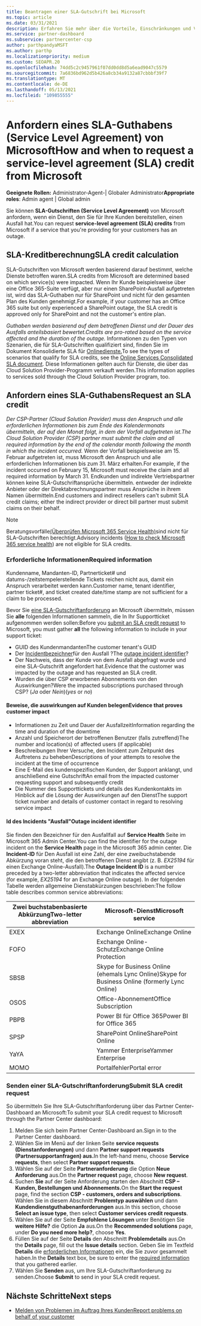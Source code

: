 ```yaml
---
title: Beantragen einer SLA-Gutschrift bei Microsoft
ms.topic: article
ms.date: 03/31/2021
description: Erfahren Sie mehr über die Vorteile, Einschränkungen und Verfahren zum Anfordern eines SLA-Guthabens (Service Level Agreement) von Microsoft, wenn bei Ihren Kunden ein Dienstausfall vorliegt.
ms.service: partner-dashboard
ms.subservice: partnercenter-csp
author: parthpandyaMSFT
ms.author: parthp
ms.localizationpriority: medium
ms.custom: SEOAPR.20
ms.openlocfilehash: 74dd5c2c9457961f07dd0dd8d5a6ead9047c5579
ms.sourcegitcommit: 7a6836bd962d5b426a8cb34a9132a87cbbbf39f7
ms.translationtype: MT
ms.contentlocale: de-DE
ms.lasthandoff: 05/13/2021
ms.locfileid: "109855555"
---
```

# <a name="how-and-when-to-request-a-service-level-agreement-sla-credit-from-microsoft"></a><span data-ttu-id="d9ccc-103">Anfordern eines SLA-Guthabens (Service Level Agreement) von Microsoft</span><span class="sxs-lookup"><span data-stu-id="d9ccc-103">How and when to request a service-level agreement (SLA) credit from Microsoft</span></span>

<span data-ttu-id="d9ccc-104">**Geeignete Rollen:** Administrator-Agent-| Globaler Administrator</span><span class="sxs-lookup"><span data-stu-id="d9ccc-104">**Appropriate roles**: Admin agent | Global admin</span></span>

<span data-ttu-id="d9ccc-105">Sie können **SLA-Gutschriften (Service Level Agreement)** von Microsoft anfordern, wenn ein Dienst, den Sie für Ihre Kunden bereitstellen, einen Ausfall hat.</span><span class="sxs-lookup"><span data-stu-id="d9ccc-105">You can request **service-level agreement (SLA) credits** from Microsoft if a service that you're providing for your customers has an outage.</span></span>

## <a name="sla-credit-calculation"></a><span data-ttu-id="d9ccc-106">SLA-Kreditberechnung</span><span class="sxs-lookup"><span data-stu-id="d9ccc-106">SLA credit calculation</span></span>

<span data-ttu-id="d9ccc-107">SLA-Gutschriften von Microsoft werden basierend darauf bestimmt, welche Dienste betroffen waren.</span><span class="sxs-lookup"><span data-stu-id="d9ccc-107">SLA credits from Microsoft are determined based on which service(s) were impacted.</span></span> <span data-ttu-id="d9ccc-108">Wenn Ihr Kunde beispielsweise über eine Office 365-Suite verfügt, aber nur einen SharePoint-Ausfall aufgetreten ist, wird das SLA-Guthaben nur für SharePoint und nicht für den gesamten Plan des Kunden genehmigt.</span><span class="sxs-lookup"><span data-stu-id="d9ccc-108">For example, if your customer has an Office 365 suite but only experienced a SharePoint outage, the SLA credit is approved only for SharePoint and not the customer's entire plan.</span></span>

<span data-ttu-id="d9ccc-109">*Guthaben werden basierend auf dem betroffenen Dienst und der Dauer des Ausfalls anteilsbasiert bewertet.*</span><span class="sxs-lookup"><span data-stu-id="d9ccc-109">*Credits are pro-rated based on the service affected and the duration of the outage.*</span></span> <span data-ttu-id="d9ccc-110">Informationen zu den Typen von Szenarien, die für SLA-Gutschriften qualifiziert sind, finden Sie im Dokument Konsolidierte SLA für [Onlinedienste.](http://www.microsoftvolumelicensing.com/DocumentSearch.aspx?Mode=3&DocumentTypeId=37)</span><span class="sxs-lookup"><span data-stu-id="d9ccc-110">To see the types of scenarios that qualify for SLA credits, see the [Online Services Consolidated SLA document](http://www.microsoftvolumelicensing.com/DocumentSearch.aspx?Mode=3&DocumentTypeId=37).</span></span> <span data-ttu-id="d9ccc-111">Diese Informationen gelten auch für Dienste, die über das Cloud Solution Provider-Programm verkauft werden.</span><span class="sxs-lookup"><span data-stu-id="d9ccc-111">This information applies to services sold through the Cloud Solution Provider program, too.</span></span>


## <a name="request-an-sla-credit"></a><span data-ttu-id="d9ccc-112">Anfordern eines SLA-Guthabens</span><span class="sxs-lookup"><span data-stu-id="d9ccc-112">Request an SLA credit</span></span>

<span data-ttu-id="d9ccc-113">*Der CSP-Partner (Cloud Solution Provider) muss den Anspruch und alle erforderlichen Informationen bis zum Ende des Kalendermonats übermitteln, der auf den Monat folgt, in dem der Vorfall aufgetreten ist.*</span><span class="sxs-lookup"><span data-stu-id="d9ccc-113">*The Cloud Solution Provider (CSP) partner must submit the claim and all required information by the end of the calendar month following the month in which the incident occurred.*</span></span> <span data-ttu-id="d9ccc-114">Wenn der Vorfall beispielsweise am 15. Februar aufgetreten ist, muss Microsoft den Anspruch und alle erforderlichen Informationen bis zum 31. März erhalten.</span><span class="sxs-lookup"><span data-stu-id="d9ccc-114">For example, if the incident occurred on February 15, Microsoft must receive the claim and all required information by March 31.</span></span> <span data-ttu-id="d9ccc-115">Endkunden und indirekte Vertriebspartner können keine SLA-Gutschriftansprüche übermitteln. entweder der indirekte Anbieter oder der Direktabrechnungspartner muss Ansprüche in ihrem Namen übermitteln.</span><span class="sxs-lookup"><span data-stu-id="d9ccc-115">End customers and indirect resellers can't submit SLA credit claims; either the indirect provider or direct bill partner must submit claims on their behalf.</span></span>

>[!NOTE]
><span data-ttu-id="d9ccc-116">Beratungsvorfälle[(Überprüfen Microsoft 365 Service Health)](https://docs.microsoft.com/microsoft-365/enterprise/view-service-health?&preserve-view=trueo365-worldwide#incidents-and-advisories)sind nicht für SLA-Gutschriften berechtigt.</span><span class="sxs-lookup"><span data-stu-id="d9ccc-116">Advisory incidents ([How to check Microsoft 365 service health](https://docs.microsoft.com/microsoft-365/enterprise/view-service-health?&preserve-view=trueo365-worldwide#incidents-and-advisories)) are not eligible for SLA credits.</span></span>

### <a name="required-information"></a><span data-ttu-id="d9ccc-117">Erforderliche Informationen</span><span class="sxs-lookup"><span data-stu-id="d9ccc-117">Required information</span></span>

<span data-ttu-id="d9ccc-118">Kundenname, Mandanten-ID, Partnerticket# und datums-/zeitstempelerstellende Tickets reichen nicht aus, damit ein Anspruch verarbeitet werden kann.</span><span class="sxs-lookup"><span data-stu-id="d9ccc-118">Customer name, tenant identifier, partner ticket#, and ticket created date/time stamp are not sufficient for a claim to be processed.</span></span>

<span data-ttu-id="d9ccc-119">Bevor Sie [eine SLA-Gutschriftanforderung](#submit-sla-credit-request) an Microsoft übermitteln, müssen Sie **alle** folgenden Informationen sammeln, die In Ihr Supportticket aufgenommen werden sollen:</span><span class="sxs-lookup"><span data-stu-id="d9ccc-119">Before you [submit an SLA credit request](#submit-sla-credit-request) to Microsoft, you must gather **all** the following information to include in your support ticket:</span></span>

- <span data-ttu-id="d9ccc-120">GUID des Kundenmandanten</span><span class="sxs-lookup"><span data-stu-id="d9ccc-120">The customer tenant's GUID</span></span>
- <span data-ttu-id="d9ccc-121">Der [Incidentbezeichner](#outage-incident-identifier)für den Ausfall ?</span><span class="sxs-lookup"><span data-stu-id="d9ccc-121">The [outage incident identifier](#outage-incident-identifier)?</span></span>
- <span data-ttu-id="d9ccc-122">Der Nachweis, dass der Kunde von dem Ausfall abgefragt wurde und eine SLA-Gutschrift angefordert hat.</span><span class="sxs-lookup"><span data-stu-id="d9ccc-122">Evidence that the customer was impacted by the outage and has requested an SLA credit.</span></span>
- <span data-ttu-id="d9ccc-123">Wurden die über CSP erworbenen Abonnements von den Auswirkungen?</span><span class="sxs-lookup"><span data-stu-id="d9ccc-123">Were the impacted subscriptions purchased through CSP?</span></span> <span data-ttu-id="d9ccc-124">(*Ja* oder *Nein*)</span><span class="sxs-lookup"><span data-stu-id="d9ccc-124">(*yes* or *no*)</span></span>

#### <a name="evidence-that-proves-customer-impact"></a><span data-ttu-id="d9ccc-125">Beweise, die auswirkungen auf Kunden belegen</span><span class="sxs-lookup"><span data-stu-id="d9ccc-125">Evidence that proves customer impact</span></span>

- <span data-ttu-id="d9ccc-126">Informationen zu Zeit und Dauer der Ausfallzeit</span><span class="sxs-lookup"><span data-stu-id="d9ccc-126">Information regarding the time and duration of the downtime</span></span>
- <span data-ttu-id="d9ccc-127">Anzahl und Speicherort der betroffenen Benutzer (falls zutreffend)</span><span class="sxs-lookup"><span data-stu-id="d9ccc-127">The number and location(s) of affected users (if applicable)</span></span>
- <span data-ttu-id="d9ccc-128">Beschreibungen Ihrer Versuche, den Incident zum Zeitpunkt des Auftretens zu beheben</span><span class="sxs-lookup"><span data-stu-id="d9ccc-128">Descriptions of your attempts to resolve the incident at the time of occurrence</span></span>
- <span data-ttu-id="d9ccc-129">Eine E-Mail des kundenspezifischen Kunden, der Support anklangt, und anschließend eine Gutschrift</span><span class="sxs-lookup"><span data-stu-id="d9ccc-129">An email from the impacted customer requesting support and subsequently credit</span></span>
- <span data-ttu-id="d9ccc-130">Die Nummer des Supporttickets und details des Kundenkontakts im Hinblick auf die Lösung der Auswirkungen auf den Dienst</span><span class="sxs-lookup"><span data-stu-id="d9ccc-130">The support ticket number and details of customer contact in regard to resolving service impact</span></span>


#### <a name="outage-incident-identifier"></a><span data-ttu-id="d9ccc-131">Id des Incidents "Ausfall"</span><span class="sxs-lookup"><span data-stu-id="d9ccc-131">Outage incident identifier</span></span>

<span data-ttu-id="d9ccc-132">Sie finden den Bezeichner für den Ausfallfall auf **Service Health** Seite im Microsoft 365 Admin Center.</span><span class="sxs-lookup"><span data-stu-id="d9ccc-132">You can find the identifier for the outage incident on the **Service Health** page in the Microsoft 365 admin center.</span></span> <span data-ttu-id="d9ccc-133">Die **Incident-ID** für Den Ausfall ist eine Zahl, der eine zweibuchstabende Abkürzung voran steht, die den betroffenen Dienst angibt (z. B. *EX25194* für einen Exchange Online-Ausfall).</span><span class="sxs-lookup"><span data-stu-id="d9ccc-133">The **Outage Incident ID** is a number preceded by a two-letter abbreviation that indicates the affected service (for example, *EX25194* for an Exchange Online outage).</span></span> <span data-ttu-id="d9ccc-134">In der folgenden Tabelle werden allgemeine Dienstabkürzungen beschrieben:</span><span class="sxs-lookup"><span data-stu-id="d9ccc-134">The follow table describes common service abbreviations:</span></span>

| <span data-ttu-id="d9ccc-135">Zwei buchstabenbasierte Abkürzung</span><span class="sxs-lookup"><span data-stu-id="d9ccc-135">Two-letter abbreviation</span></span> | <span data-ttu-id="d9ccc-136">Microsoft-Dienst</span><span class="sxs-lookup"><span data-stu-id="d9ccc-136">Microsoft service</span></span> |
| ----------------------- | ----------------- |
| <span data-ttu-id="d9ccc-137">EX</span><span class="sxs-lookup"><span data-stu-id="d9ccc-137">EX</span></span> | <span data-ttu-id="d9ccc-138">Exchange Online</span><span class="sxs-lookup"><span data-stu-id="d9ccc-138">Exchange Online</span></span> |
| <span data-ttu-id="d9ccc-139">FO</span><span class="sxs-lookup"><span data-stu-id="d9ccc-139">FO</span></span> | <span data-ttu-id="d9ccc-140">Exchange Online-Schutz</span><span class="sxs-lookup"><span data-stu-id="d9ccc-140">Exchange Online Protection</span></span> |
| <span data-ttu-id="d9ccc-141">SB</span><span class="sxs-lookup"><span data-stu-id="d9ccc-141">SB</span></span> | <span data-ttu-id="d9ccc-142">Skype for Business Online (ehemals Lync Online)</span><span class="sxs-lookup"><span data-stu-id="d9ccc-142">Skype for Business Online (formerly Lync Online)</span></span> |
| <span data-ttu-id="d9ccc-143">OS</span><span class="sxs-lookup"><span data-stu-id="d9ccc-143">OS</span></span> | <span data-ttu-id="d9ccc-144">Office-Abonnement</span><span class="sxs-lookup"><span data-stu-id="d9ccc-144">Office Subscription</span></span> |
| <span data-ttu-id="d9ccc-145">PB</span><span class="sxs-lookup"><span data-stu-id="d9ccc-145">PB</span></span> | <span data-ttu-id="d9ccc-146">Power BI für Office 365</span><span class="sxs-lookup"><span data-stu-id="d9ccc-146">Power BI for Office 365</span></span> |
| <span data-ttu-id="d9ccc-147">SP</span><span class="sxs-lookup"><span data-stu-id="d9ccc-147">SP</span></span> | <span data-ttu-id="d9ccc-148">SharePoint Online</span><span class="sxs-lookup"><span data-stu-id="d9ccc-148">SharePoint Online</span></span> |
| <span data-ttu-id="d9ccc-149">Ya</span><span class="sxs-lookup"><span data-stu-id="d9ccc-149">YA</span></span> | <span data-ttu-id="d9ccc-150">Yammer Enterprise</span><span class="sxs-lookup"><span data-stu-id="d9ccc-150">Yammer Enterprise</span></span> |
| <span data-ttu-id="d9ccc-151">MO</span><span class="sxs-lookup"><span data-stu-id="d9ccc-151">MO</span></span> | <span data-ttu-id="d9ccc-152">Portalfehler</span><span class="sxs-lookup"><span data-stu-id="d9ccc-152">Portal error</span></span> |

### <a name="submit-sla-credit-request"></a><span data-ttu-id="d9ccc-153">Senden einer SLA-Gutschriftanforderung</span><span class="sxs-lookup"><span data-stu-id="d9ccc-153">Submit SLA credit request</span></span>

<span data-ttu-id="d9ccc-154">So übermitteln Sie Ihre SLA-Gutschriftanforderung über das Partner Center-Dashboard an Microsoft:</span><span class="sxs-lookup"><span data-stu-id="d9ccc-154">To submit your SLA credit request to Microsoft through the Partner Center dashboard:</span></span>

1. <span data-ttu-id="d9ccc-155">Melden Sie sich beim Partner Center-Dashboard an.</span><span class="sxs-lookup"><span data-stu-id="d9ccc-155">Sign in to the Partner Center dashboard.</span></span>
2. <span data-ttu-id="d9ccc-156">Wählen Sie im Menü auf der linken Seite **service requests (Dienstanforderungen)** und dann **Partner support requests (Partnersupportanfragen) aus.**</span><span class="sxs-lookup"><span data-stu-id="d9ccc-156">In the left-hand menu, choose **Service requests**, then select **Partner support requests**.</span></span>
3. <span data-ttu-id="d9ccc-157">Wählen Sie auf der Seite **Partneranforderung** die Option **Neue Anforderung** aus.</span><span class="sxs-lookup"><span data-stu-id="d9ccc-157">On the **Partner request** page, choose **New request**.</span></span>
4. <span data-ttu-id="d9ccc-158">Suchen **Sie** auf der Seite Anforderung starten den Abschnitt **CSP – Kunden, Bestellungen und Abonnements.**</span><span class="sxs-lookup"><span data-stu-id="d9ccc-158">On the **Start the request** page, find the section **CSP - customers, orders and subscriptions**.</span></span> <span data-ttu-id="d9ccc-159">Wählen Sie in diesem Abschnitt **Problemtyp auswählen** und dann **Kundendienstguthabenanforderungen** aus.</span><span class="sxs-lookup"><span data-stu-id="d9ccc-159">In this section, choose **Select an issue type**, then select **Customer services credit requests**.</span></span>
5. <span data-ttu-id="d9ccc-160">Wählen Sie auf der Seite **Empfohlene Lösungen** unter Benötigen Sie **weitere Hilfe?** die Option **Ja** aus.</span><span class="sxs-lookup"><span data-stu-id="d9ccc-160">On the **Recommended solutions** page, under **Do you need more help?**, choose **Yes**.</span></span>
6. <span data-ttu-id="d9ccc-161">Füllen Sie auf der Seite **Details** den Abschnitt **Problemdetails** aus.</span><span class="sxs-lookup"><span data-stu-id="d9ccc-161">On the **Details** page, fill out the **Issue details** section.</span></span> <span data-ttu-id="d9ccc-162">Geben Sie im Textfeld **Details** die [erforderlichen Informationen](#required-information) ein, die Sie zuvor gesammelt haben.</span><span class="sxs-lookup"><span data-stu-id="d9ccc-162">In the **Details** text box, be sure to enter the [required information](#required-information) that you gathered earlier.</span></span>
7. <span data-ttu-id="d9ccc-163">Wählen Sie **Senden** aus, um Ihre SLA-Gutschriftanforderung zu senden.</span><span class="sxs-lookup"><span data-stu-id="d9ccc-163">Choose **Submit** to send in your SLA credit request.</span></span>

## <a name="next-steps"></a><span data-ttu-id="d9ccc-164">Nächste Schritte</span><span class="sxs-lookup"><span data-stu-id="d9ccc-164">Next steps</span></span>

- [<span data-ttu-id="d9ccc-165">Melden von Problemen im Auftrag Ihres Kunden</span><span class="sxs-lookup"><span data-stu-id="d9ccc-165">Report problems on behalf of your customer</span></span>](report-problems-on-behalf-of-a-customer.md)
